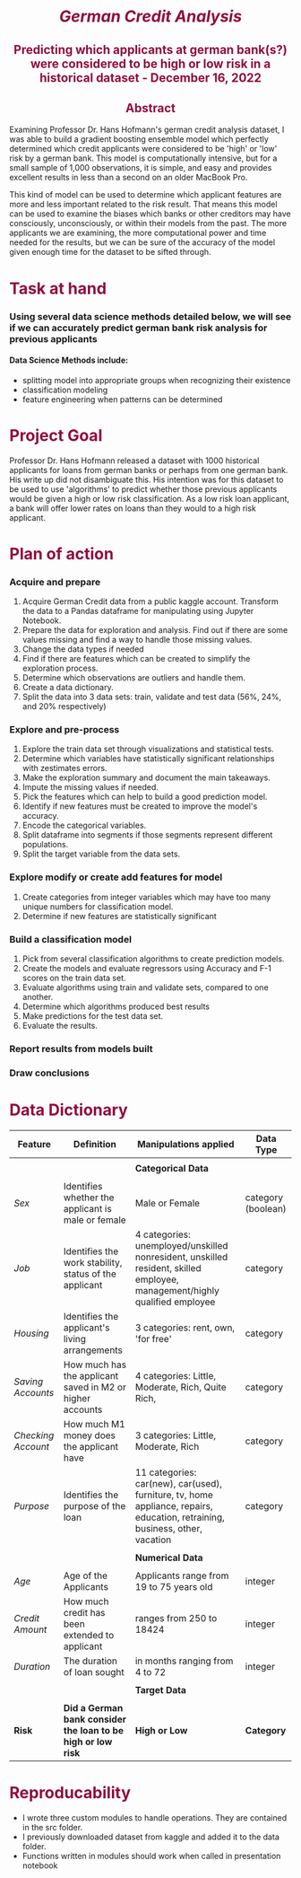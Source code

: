 <h1 style="color:#900C3F;font:luminary;text-align:center;"><i>German Credit Analysis </i></h1>

<h2 style="color:#900C3F;text-align:center;"> Predicting which applicants at german bank(s?) were considered to be high or low risk in a historical dataset - December 16, 2022 </h2>

<h2 style="color:#900C3F;text-align:center;"> Abstract </h2>
Examining Professor Dr. Hans Hofmann's german credit analysis dataset, I was able to build a gradient boosting ensemble model which perfectly determined which credit applicants were considered to be 'high' or 'low' risk by a german bank. This model is computationally intensive, but for a small sample of 1,000 observations, it is simple, and easy and provides excellent results in less than a second on an older MacBook Pro. 

This kind of model can be used to determine which applicant features are more and less important related to the risk result. That means this model can be used to examine the biases which banks or other creditors may have consciously, unconsciously, or within their models from the past. The more applicants we are examining, the more computational power and time needed for the results, but we can be sure of the accuracy of the model given enough time for the dataset to be sifted through.




<h1 style="color:#900C3F;">Task at hand</h1> 

### Using several data science methods detailed below, we will see if we can accurately predict german bank risk analysis for previous applicants
#### Data Science Methods include:
- splitting model into appropriate groups when recognizing their existence
- classification modeling
- feature engineering when patterns can be determined 

<h1 style="color:#900C3F;">Project Goal</h1> 

 Professor Dr. Hans Hofmann released a dataset with 1000 historical applicants for loans from german banks or perhaps from one german bank. His write up did not disambiguate this. His intention was for this dataset to be used to use 'algorithms' to predict whether those previous applicants would be given a high or low risk classification. As a low risk loan applicant, a bank will offer lower rates on loans than they would to a high risk applicant. 

 <h1 style="color:#900C3F;">Plan of action</h1>

### Acquire and prepare
1. Acquire German Credit data from a public kaggle account. Transform the data to a Pandas dataframe for manipulating using Jupyter Notebook.
2. Prepare the data for exploration and analysis. Find out if there are some values missing and find a way to handle those missing values.
3. Change the data types if needed
4. Find if there are features which can be created to simplify the exploration process.
5. Determine which observations are outliers and handle them.
6. Create a data dictionary.
7. Split the data into 3 data sets: train, validate and test data (56%, 24%, and 20% respectively)

### Explore and pre-process
1. Explore the train data set through visualizations and statistical tests. 
2. Determine which variables have statistically significant relationships with zestimates errors. 
2. Make the exploration summary and document the main takeaways.
3. Impute the missing values if needed.
4. Pick the features which can help to build a good prediction model.
5. Identify if new features must be created to improve the model's accuracy.
6. Encode the categorical variables.
7. Split dataframe into segments if those segments represent different populations.
8. Split the target variable from the data sets.


### Explore modify or create add features for model
1. Create categories from integer variables which may have too many unique numbers for classification model.
2. Determine if new features are statistically significant

### Build a classification model
1. Pick from several classification algorithms to create prediction models.
2. Create the models and evaluate regressors using Accuracy and F-1 scores on the train data set.
3. Evaluate algorithms using train and validate sets, compared to one another.
3. Determine which algorithms produced best results
5. Make predictions for the test data set.
6. Evaluate the results.

### Report results from models built

### Draw conclusions


<h1 style="color:#900C3F;">Data Dictionary</h1>


| Feature | Definition | Manipulations applied|Data Type|
|--------|-----------|-----------|-----------|
||
|||**Categorical Data**
||
|*Sex*| Identifies whether the applicant is male or female  | Male or Female | category (boolean)
|*Job*| Identifies the work stability, status of the applicant  | 4 categories: unemployed/unskilled nonresident, unskilled resident, skilled employee, management/highly qualified employee | category
|*Housing*| Identifies the applicant's living arrangements  | 3 categories: rent, own, 'for free' | category
|*Saving Accounts*| How much has the applicant saved in M2 or higher accounts | 4 categories: Little,  Moderate, Rich, Quite Rich,| category
|*Checking Account*| How much M1 money does the applicant have  | 3 categories: Little, Moderate, Rich | category
|*Purpose*| Identifies the purpose of the loan  | 11 categories: car(new), car(used), furniture, tv, home appliance, repairs, education, retraining, business, other, vacation | category
||
|||**Numerical Data**
||
|*Age*|  Age of the Applicants | Applicants range from 19 to 75 years old | integer
|*Credit Amount*|  How much credit has been extended to applicant | ranges from 250 to 18424| integer
|*Duration*|  The duration of loan sought | in months ranging from 4 to 72 | integer
||
|||**Target Data**
||
|**Risk** | **Did a German bank consider the loan to be high or low risk** | **High or Low** | **Category**


<h1 style="color:#900C3F;">Reproducability</h1>


- I wrote three custom modules to handle operations. They are contained in the src folder.
- I previously downloaded dataset from kaggle and added it to the data folder.
- Functions written in modules should work when called in presentation notebook